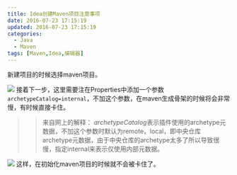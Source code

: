```yaml
---
title: Idea创建Maven项目注意事项
date: 2016-07-23 17:15:19
updated: 2016-07-23 17:15:19
categories: 
  - Java
  - Maven
tags: [Maven,Idea,编辑器]
---
```

新建项目的时候选择maven项目。
<!-- more -->
![](http://image.cyanide.top/idea创建Maven项目注意事项/1.png)
接着下一步，这里需要注在Properties中添加一个参数`archetypeCatalog=internal`，不加这个参数，在maven生成骨架的时候将会非常慢，有时候直接卡住。
>>来自网上的解释：
>>*archetypeCatalog*表示插件使用的archetype元数据，不加这个参数时默认为remote，local，即中央仓库archetype元数据，由于中央仓库的archetype太多了所以导致很慢，指定internal来表示仅使用内部元数据。

![](http://image.cyanide.top/idea创建Maven项目注意事项/2.png)
这样，在初始化maven项目的时候就不会被卡住了。
